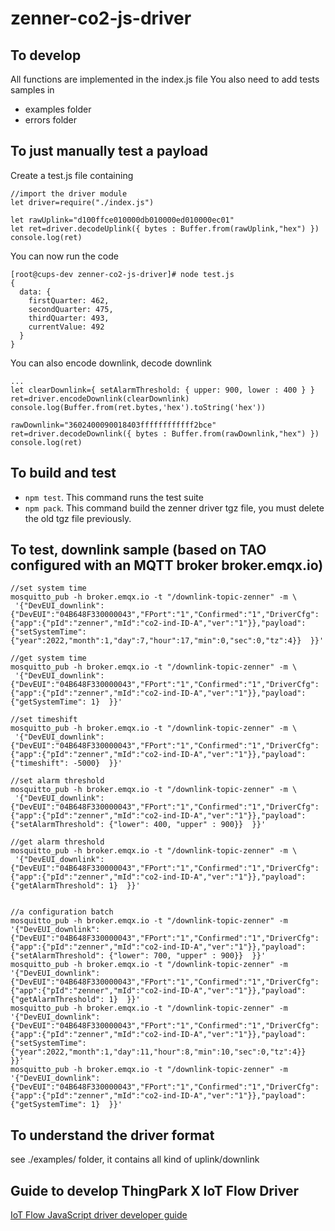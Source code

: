 # zenner-co2-js-driver

## To develop
All functions are implemented in the index.js file
You also need to add tests samples in
 - examples folder
 - errors folder

## To just manually test a payload

Create a test.js file containing
```
//import the driver module
let driver=require("./index.js")

let rawUplink="d100ffce010000db010000ed010000ec01"
let ret=driver.decodeUplink({ bytes : Buffer.from(rawUplink,"hex") })
console.log(ret)
```

You can now run the code
```
[root@cups-dev zenner-co2-js-driver]# node test.js
{
  data: {
    firstQuarter: 462,
    secondQuarter: 475,
    thirdQuarter: 493,
    currentValue: 492
  }
}
```

You can also encode downlink, decode downlink
```
...
let clearDownlink={ setAlarmThreshold: { upper: 900, lower : 400 } }
ret=driver.encodeDownlink(clearDownlink)
console.log(Buffer.from(ret.bytes,'hex').toString('hex'))

rawDownlink="3602400090018403ffffffffffff2bce"
ret=driver.decodeDownlink({ bytes : Buffer.from(rawDownlink,"hex") })
console.log(ret)
```
## To build and test

- ```npm test```. This command runs the test suite
- ```npm pack```. This command build the zenner driver tgz file, you must delete the old tgz file previously.

## To test, downlink sample (based on TAO configured with an MQTT broker broker.emqx.io)
```
//set system time
mosquitto_pub -h broker.emqx.io -t "/downlink-topic-zenner" -m \
 '{"DevEUI_downlink":{"DevEUI":"04B648F330000043","FPort":"1","Confirmed":"1","DriverCfg":{"app":{"pId":"zenner","mId":"co2-ind-ID-A","ver":"1"}},"payload":{"setSystemTime": {"year":2022,"month":1,"day":7,"hour":17,"min":0,"sec":0,"tz":4}}  }}'

//get system time
mosquitto_pub -h broker.emqx.io -t "/downlink-topic-zenner" -m \
 '{"DevEUI_downlink":{"DevEUI":"04B648F330000043","FPort":"1","Confirmed":"1","DriverCfg":{"app":{"pId":"zenner","mId":"co2-ind-ID-A","ver":"1"}},"payload":{"getSystemTime": 1}  }}'

//set timeshift
mosquitto_pub -h broker.emqx.io -t "/downlink-topic-zenner" -m \
 '{"DevEUI_downlink":{"DevEUI":"04B648F330000043","FPort":"1","Confirmed":"1","DriverCfg":{"app":{"pId":"zenner","mId":"co2-ind-ID-A","ver":"1"}},"payload":{"timeshift": -5000}  }}'

//set alarm threshold
mosquitto_pub -h broker.emqx.io -t "/downlink-topic-zenner" -m \
 '{"DevEUI_downlink":{"DevEUI":"04B648F330000043","FPort":"1","Confirmed":"1","DriverCfg":{"app":{"pId":"zenner","mId":"co2-ind-ID-A","ver":"1"}},"payload":{"setAlarmThreshold": {"lower": 400, "upper" : 900}}  }}'

//get alarm threshold
mosquitto_pub -h broker.emqx.io -t "/downlink-topic-zenner" -m \
 '{"DevEUI_downlink":{"DevEUI":"04B648F330000043","FPort":"1","Confirmed":"1","DriverCfg":{"app":{"pId":"zenner","mId":"co2-ind-ID-A","ver":"1"}},"payload":{"getAlarmThreshold": 1}  }}'


//a configuration batch
mosquitto_pub -h broker.emqx.io -t "/downlink-topic-zenner" -m  '{"DevEUI_downlink":{"DevEUI":"04B648F330000043","FPort":"1","Confirmed":"1","DriverCfg":{"app":{"pId":"zenner","mId":"co2-ind-ID-A","ver":"1"}},"payload":{"setAlarmThreshold": {"lower": 700, "upper" : 900}}  }}'
mosquitto_pub -h broker.emqx.io -t "/downlink-topic-zenner" -m  '{"DevEUI_downlink":{"DevEUI":"04B648F330000043","FPort":"1","Confirmed":"1","DriverCfg":{"app":{"pId":"zenner","mId":"co2-ind-ID-A","ver":"1"}},"payload":{"getAlarmThreshold": 1}  }}'
mosquitto_pub -h broker.emqx.io -t "/downlink-topic-zenner" -m  '{"DevEUI_downlink":{"DevEUI":"04B648F330000043","FPort":"1","Confirmed":"1","DriverCfg":{"app":{"pId":"zenner","mId":"co2-ind-ID-A","ver":"1"}},"payload":{"setSystemTime": {"year":2022,"month":1,"day":11,"hour":8,"min":10,"sec":0,"tz":4}}  }}'
mosquitto_pub -h broker.emqx.io -t "/downlink-topic-zenner" -m  '{"DevEUI_downlink":{"DevEUI":"04B648F330000043","FPort":"1","Confirmed":"1","DriverCfg":{"app":{"pId":"zenner","mId":"co2-ind-ID-A","ver":"1"}},"payload":{"getSystemTime": 1}  }}'
```


## To understand the driver format
see ./examples/ folder, it contains all kind of uplink/downlink

## Guide to develop ThingPark X IoT Flow Driver
[IoT Flow JavaScript driver developer guide](https://github.com/actility/iot-flow-js-driver)
